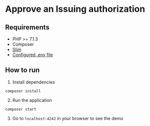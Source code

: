 # Approve an Issuing authorization

## Requirements

- PHP >= 7.1.3
- Composer
- [Slim](http://www.slimframework.com/)
- [Configured .env file](../README.md)

## How to run

1. Install dependencies

```
composer install
```

2. Run the application

```
composer start
```

3. Go to `localhost:4242` in your browser to see the demo
